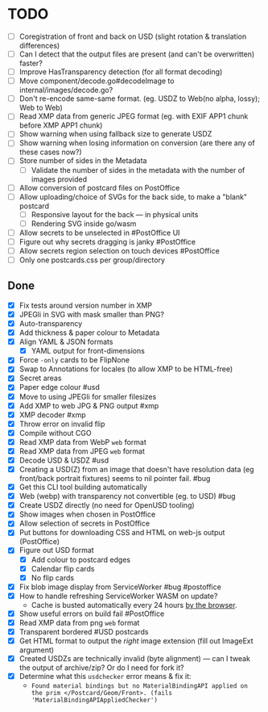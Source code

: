 # TODO

- [ ] Coregistration of front and back on USD (slight rotation & translation differences)
- [ ] Can I detect that the output files are present (and can't be overwritten) faster?
- [ ] Improve HasTransparency detection (for all format decoding)
- [ ] Move component/decode.go#decodeImage to internal/images/decode.go?
- [ ] Don't re-encode same-same format. (eg. USDZ to Web(no alpha, lossy); Web to Web)
- [ ] Read XMP data from generic JPEG format (eg. with EXIF APP1 chunk before XMP APP1 chunk)
- [ ] Show warning when using fallback size to generate USDZ
- [ ] Show warning when losing information on conversion (are there any of these cases now?)
- [ ] Store number of sides in the Metadata
  - [ ] Validate the number of sides in the metadata with the number of images provided
- [ ] Allow conversion of postcard files on PostOffice
- [ ] Allow uploading/choice of SVGs for the back side, to make a "blank" postcard
  - [ ] Responsive layout for the back — in physical units
  - [ ] Rendering SVG inside go/wasm
- [ ] Allow secrets to be unselected in #PostOffice UI
- [ ] Figure out why secrets dragging is janky #PostOffice
- [ ] Allow secrets region selection on touch devices #PostOffice
- [ ] Only one postcards.css per group/directory

## Done

- [x] Fix tests around version number in XMP
- [x] JPEGli in SVG with mask smaller than PNG?
- [x] Auto-transparency
- [x] Add thickness & paper colour to Metadata
- [x] Align YAML & JSON formats
  - [x] YAML output for front-dimensions
- [x] Force `-only` cards to be FlipNone
- [x] Swap to Annotations for locales (to allow XMP to be HTML-free)
- [x] Secret areas
- [x] Paper edge colour #usd
- [x] Move to using JPEGli for smaller filesizes
- [x] Add XMP to web JPG & PNG output #xmp
- [x] XMP decoder #xmp
- [x] Throw error on invalid flip
- [x] Compile without CGO
- [x] Read XMP data from WebP `web` format
- [x] Read XMP data from JPEG `web` format
- [x] Decode USD & USDZ #usd
- [x] Creating a USD(Z) from an image that doesn't have resolution data (eg front/back portrait fixtures) seems to nil pointer fail. #bug
- [x] Get this CLI tool building automatically
- [x] Web (webp) with transparency not convertible (eg. to USD) #bug
- [x] Create USDZ directly (no need for OpenUSD tooling)
- [x] Show images when chosen in PostOffice
- [x] Allow selection of secrets in PostOffice
- [x] Put buttons for downloading CSS and HTML on web-js output (PostOffice)
- [x] Figure out USD format
  - [x] Add colour to postcard edges
  - [x] Calendar flip cards
  - [x] No flip cards
- [x] Fix blob image display from ServiceWorker #bug #postoffice
- [x] How to handle refreshing ServiceWorker WASM on update?
  - Cache is busted automatically every 24 hours [by the browser](https://developer.mozilla.org/en-US/docs/Web/API/ServiceWorkerRegistration/update#:~:text=fetch%20occurred%20over-,24%20hours%20ago,-.).
- [x] Show useful errors on build fail #PostOffice
- [x] Read XMP data from png `web` format
- [x] Transparent bordered #USD postcards
- [x] Get HTML format to output the _right_ image extension (fill out ImageExt argument)
- [x] Created USDZs are technically invalid (byte alignment) — can I tweak the output of archive/zip? Or do I need for fork it?
- [x] Determine what this `usdchecker` error means & fix it:
  - `Found material bindings but no MaterialBindingAPI applied on the prim </Postcard/Geom/Front>. (fails 'MaterialBindingAPIAppliedChecker')`
